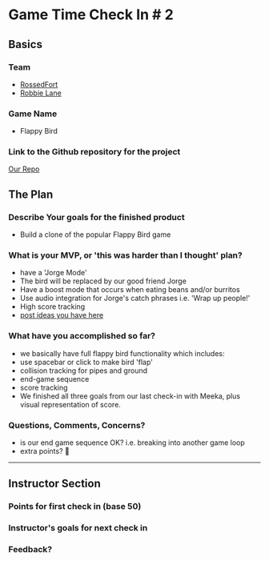 # Game Time Check In # 2

## Basics

### Team
- [RossedFort](https://github.com/rossedfort)
- [Robbie Lane](https://github.com/robbielane)

### Game Name
- Flappy Bird

### Link to the Github repository for the project
[Our Repo](https://github.com/robbielane/flappy-bird)

## The Plan

### Describe Your goals for the finished product

- Build a clone of the popular Flappy Bird game

### What is your MVP, or 'this was harder than I thought' plan?

- have a 'Jorge Mode'
- The bird will be replaced by our good friend Jorge
- Have a boost mode that occurs when eating beans and/or burritos
- Use audio integration for Jorge's catch phrases i.e. 'Wrap up people!'
- High score tracking
- [post ideas you have here](https://github.com/robbielane/flappy-bird/issues)

### What have you accomplished so far?

- we basically have full flappy bird functionality which includes:
- use spacebar or click to make bird 'flap'
- collision tracking for pipes and ground
- end-game sequence
- score tracking
- We finished all three goals from our last check-in with Meeka, plus visual representation of score.

### Questions, Comments, Concerns?

- is our end game sequence OK? i.e. breaking into another game loop
- extra points? 😬
-----

## Instructor Section

### Points for first check in (base 50)

### Instructor's goals for next check in

### Feedback?
